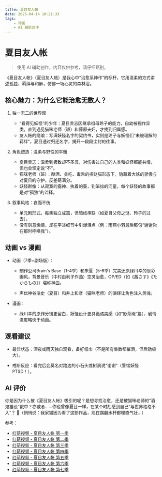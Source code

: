 ```yaml
---
title: 夏目友人帐
date: 2025-04-14 10:21:33
tags:
    - 动画
    - AI 辅助创作
---
```


# 夏目友人帐

> 使用 AI 辅助创作，内容仅供参考，请仔细甄别。

《夏目友人帐》（夏目友人帳）是我心中“治愈系神作”的标杆，它用温柔的方式讲述孤独、羁绊与和解，仿佛一场心灵的森林浴。

## 核心魅力：为什么它能治愈无数人？

1. 独一无二的世界观

   * “看得见妖怪”的少年：夏目贵志因继承祖母玲子的能力，自幼被视作异类，直到遇见猫咪老师（斑）和藤原夫妇，才找到归属感。
   * 友人帐的隐喻：写满妖怪名字的契约书，实则是玲子与妖怪们“未被理解的羁绊”，夏目通过归还名字，揭开一段段尘封的往事。

2. 角色塑造：温柔与野性的平衡

   * 夏目贵志：温柔到极致却不圣母，对伤害过自己的人类和妖怪都能共情，但也会坚定说“不”。
   * 猫咪老师（斑）：酗酒、贪吃、毒舌的招财猫形态下，隐藏着大妖的骄傲与对夏目的守护，反差萌满分。
   * 妖怪群像：从寂寞的露神、执着的葵，到笨拙的河童，每个妖怪的故事都是对“孤独”的诠释。

3. 叙事风格：哀而不伤

   * 单元剧形式，每集独立成篇，但暗线串联（如夏目父母之谜、玲子的过去）。
   * 没有刻意煽情，却在平淡细节中引爆泪点（例：雨燕小羽最后那句“谢谢你在那时呼唤我”）。

## 动画 vs 漫画

* 动画（7季+剧场版）：

  * 制作公司Brain's Base（1-4季）和朱夏（5-6季）完美还原绿川幸的淡彩画风，背景音乐（中村由利子作曲）空灵治愈，OP/ED（如《茜さす》《たからもの》）堪称神曲。

  * 声优神谷浩史（夏目）和井上和彦（猫咪老师）的演绎让角色注入灵魂。

* 漫画：

  * 绿川幸的原作分镜更留白，妖怪设计更具诡谲美感（如“影茶碗”篇），剧情进度略快于动画。

## 观看建议

* 最佳状态：深夜或雨天独自观看，备好纸巾（不是所有集数都催泪，但后劲极大）。

* 戒断反应：看完后会莫名对路边的小石头或树洞说“谢谢”（警惕妖怪PTSD！）。

## AI 评价

你是因为什么被《夏目友人帐》吸引的呢？是想寻找治愈，还是被猫咪老师的“酒鬼猫设”戳中？亦或者……你也曾像夏目一样，在某个时刻感到自己“与世界格格不入”？ 🌿（悄悄说：我家猫因为看了这部作品，现在踹翻水杯都理直气壮…）

参考：  

* [红萌视频 - 夏目友人帐 第一季](https://hmoe.xyz/video/12624)
* [红萌视频 - 夏目友人帐 第二季](https://hmoe.xyz/video/13185)
* [红萌视频 - 夏目友人帐 第三季](https://hmoe.xyz/video/13315)
* [红萌视频 - 夏目友人帐 第四季](https://hmoe.xyz/video/13380)
* [红萌视频 - 夏目友人帐 第五季](https://hmoe.xyz/video/13378)
* [红萌视频 - 夏目友人帐 第六季](https://hmoe.xyz/video/13502)
* [红萌视频 - 夏目友人帐 第七季](https://hmoe.xyz/video/39099)